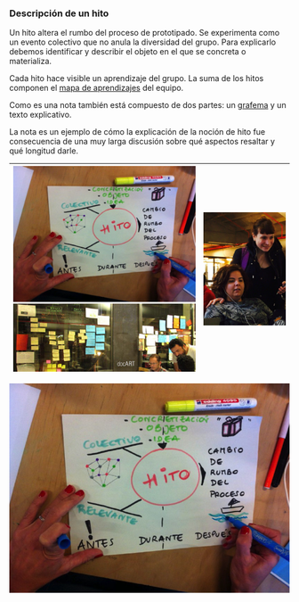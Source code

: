 ### **Descripción de un hito**

Un hito altera el rumbo del proceso de prototipado. Se experimenta como un evento colectivo que no anula la diversidad del grupo. Para explicarlo debemos identificar y describir el objeto en el que se concreta o materializa.

Cada hito hace visible un aprendizaje del grupo. La suma de los hitos componen el [mapa de aprendizajes](/manual-de-docart-prueba/aspectos-practicos/mapa-de-aprendizajes.md) del equipo.

Como es una nota también está compuesto de dos partes: un [grafema](/manual-de-docart-prueba/aspectos-practicos/nocion-de-grafema.md) y un texto explicativo.

La nota es un ejemplo de cómo la explicación de la noción de hito fue consecuencia de una muy larga discusión sobre qué aspectos resaltar y qué longitud darle.

| ![](/assets/docART_g10.png)![](/assets/photo_2017-12-12_09-17-17.jpg) | ![](/assets/hito_afectos_photo_2017-11-16_18-59-39.jpg) |
| :--- | :--- |


![](/assets/docART_g10.png)

